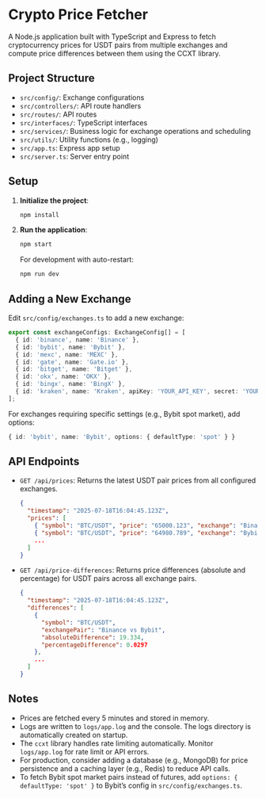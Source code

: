 # Crypto Price Fetcher

A Node.js application built with TypeScript and Express to fetch cryptocurrency prices for USDT pairs from multiple exchanges and compute price differences between them using the CCXT library.

## Project Structure

- `src/config/`: Exchange configurations
- `src/controllers/`: API route handlers
- `src/routes/`: API routes
- `src/interfaces/`: TypeScript interfaces
- `src/services/`: Business logic for exchange operations and scheduling
- `src/utils/`: Utility functions (e.g., logging)
- `src/app.ts`: Express app setup
- `src/server.ts`: Server entry point

## Setup

1. **Initialize the project**:

   ```bash
   npm install
   ```

2. **Run the application**:
   ```bash
   npm start
   ```
   For development with auto-restart:
   ```bash
   npm run dev
   ```

## Adding a New Exchange

Edit `src/config/exchanges.ts` to add a new exchange:

```typescript
export const exchangeConfigs: ExchangeConfig[] = [
  { id: 'binance', name: 'Binance' },
  { id: 'bybit', name: 'Bybit' },
  { id: 'mexc', name: 'MEXC' },
  { id: 'gate', name: 'Gate.io' },
  { id: 'bitget', name: 'Bitget' },
  { id: 'okx', name: 'OKX' },
  { id: 'bingx', name: 'BingX' },
  { id: 'kraken', name: 'Kraken', apiKey: 'YOUR_API_KEY', secret: 'YOUR_SECRET' },
];
```

For exchanges requiring specific settings (e.g., Bybit spot market), add options:

```typescript
{ id: 'bybit', name: 'Bybit', options: { defaultType: 'spot' } }
```

## API Endpoints

- `GET /api/prices`: Returns the latest USDT pair prices from all configured exchanges.
  ```json
  {
    "timestamp": "2025-07-18T16:04:45.123Z",
    "prices": [
      { "symbol": "BTC/USDT", "price": "65000.123", "exchange": "Binance", "timestamp": "2025-07-18T16:04:45.123Z" },
      { "symbol": "BTC/USDT", "price": "64980.789", "exchange": "Bybit", "timestamp": "2025-07-18T16:04:45.123Z" },
      ...
    ]
  }
  ```
- `GET /api/price-differences`: Returns price differences (absolute and percentage) for USDT pairs across all exchange pairs.
  ```json
  {
    "timestamp": "2025-07-18T16:04:45.123Z",
    "differences": [
      {
        "symbol": "BTC/USDT",
        "exchangePair": "Binance vs Bybit",
        "absoluteDifference": 19.334,
        "percentageDifference": 0.0297
      },
      ...
    ]
  }
  ```

## Notes

- Prices are fetched every 5 minutes and stored in memory.
- Logs are written to `logs/app.log` and the console. The logs directory is automatically created on startup.
- The `ccxt` library handles rate limiting automatically. Monitor `logs/app.log` for rate limit or API errors.
- For production, consider adding a database (e.g., MongoDB) for price persistence and a caching layer (e.g., Redis) to reduce API calls.
- To fetch Bybit spot market pairs instead of futures, add `options: { defaultType: 'spot' }` to Bybit’s config in `src/config/exchanges.ts`.
